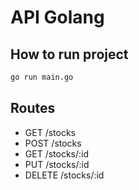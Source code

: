 <!-- api-golang -->
# API Golang
<!-- how to run project -->

## How to run project
```bash
go run main.go
```

<!-- routes -->
## Routes
- GET /stocks
- POST /stocks
- GET /stocks/:id
- PUT /stocks/:id
- DELETE /stocks/:id

